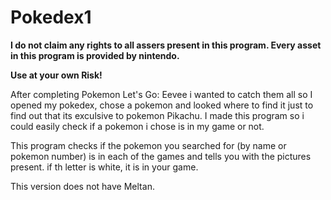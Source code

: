 # Pokedex1
**I do not claim any rights to all assers present in this program. Every asset in this program is provided by nintendo.**

**Use at your own Risk!**


After completing Pokemon Let's Go: Eevee i wanted to catch them all so I opened my pokedex, chose a pokemon and looked where to find it just to find out that its exculsive to pokemon Pikachu. I made this program so i could easily check if a pokemon i chose is in my game or not.

This program checks if the pokemon you searched for (by name or pokemon number) is in each of the games and tells you with the pictures present. if th letter is white, it is in your game.

This version does not have Meltan.

